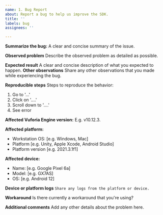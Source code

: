 ```yaml
---
name: 1. Bug Report
about: Report a bug to help us improve the SDK.
title: ''
labels: bug
assignees: ''

---
```


**Summarize the bug:**
A clear and concise summary of the issue.

**Observed problem**
Describe the observed problem as detailed as possible.

**Expected result**
A clear and concise description of what you expected to happen.
**Other observations**
Share any other observations that you made while experiencing the bug.

**Reproducible steps**
Steps to reproduce the behavior:
1. Go to '...'
2. Click on '....'
3. Scroll down to '....'
4. See error

**Affected Vuforia Engine version:**
E.g. v10.12.3.

**Affected platform:**
 - Workstation OS: [e.g. Windows, Mac]
 - Platform [e.g. Unity, Apple Xcode, Android Studio]
 - Platform version [e.g. 2021.3.1f1]

**Affected device:**
 - Name: [e.g. Google Pixel 6a]
 - Model: [e.g. GX7AS]
 - OS: [e.g. Android 12]

**Device or platform logs**
```Share any logs from the platform or device.```

**Workaround**
Is there currently a workaround that you're using?

**Additional comments**
Add any other details about the problem here.
